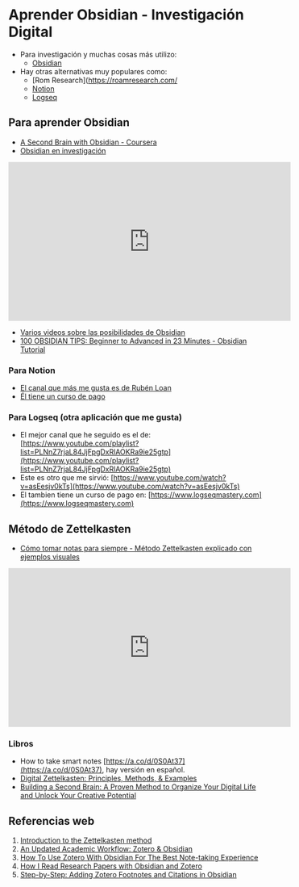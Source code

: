 
# Aprender Obsidian - Investigación Digital

- Para investigación y muchas cosas más utilizo:
	- [Obsidian](https://obsidian.md/)
- Hay otras alternativas muy populares como:
	- [Rom Research](https://roamresearch.com/
	- [Notion](https://www.notion.so/)
	- [Logseq](https://logseq.com/)

## Para aprender Obsidian

- [A Second Brain with Obsidian - Coursera](https://www.coursera.org/projects/obsidian)
- [Obsidian en investigación](https://www.youtube.com/watch?v=IshYnaLe4EA)

<iframe width="560" height="315" src="https://www.youtube.com/embed/IshYnaLe4EA?si=EFBwKfxr_fvIDo9S" title="YouTube video player" frameborder="0" allow="accelerometer; autoplay; clipboard-write; encrypted-media; gyroscope; picture-in-picture; web-share" referrerpolicy="strict-origin-when-cross-origin" allowfullscreen></iframe>

- [Varios videos sobre las posibilidades de Obsidian](https://youtu.be/RJJaQnumIB8?si=AlvptNsJssM8JHd5)
-  [100 OBSIDIAN TIPS: Beginner to Advanced in 23 Minutes - Obsidian Tutorial](https://www.youtube.com/watch?v=wKNWMBeGCuU)

### Para Notion

- [El canal que más me gusta es de Rubén Loan](https://www.youtube.com/@RubenLoan)
- [Él tiene un curso de pago]( https://escuela.rubenloan.com/courses/notion-de-cero-a-mil)

### Para Logseq (otra aplicación que me gusta)

- El mejor canal que he seguido es el de: [https://www.youtube.com/playlist?list=PLNnZ7rjaL84JjFpgDxRlAOKRa9ie25gtp](https://www.youtube.com/playlist?list=PLNnZ7rjaL84JjFpgDxRlAOKRa9ie25gtp)
- Este es otro que me sirvió: [https://www.youtube.com/watch?v=asEesjv0kTs](https://www.youtube.com/watch?v=asEesjv0kTs)
- El tambien tiene un curso de pago en: [https://www.logseqmastery.com](https://www.logseqmastery.com)
## Método de Zettelkasten 

- [Cómo tomar notas para siempre - Método Zettelkasten explicado con ejemplos visuales](https://www.youtube.com/watch?v=XsAKJLWunOM)

<iframe width="560" height="315" src="https://www.youtube.com/embed/XsAKJLWunOM?si=rN24t5FRUrk-0ogR" title="YouTube video player" frameborder="0" allow="accelerometer; autoplay; clipboard-write; encrypted-media; gyroscope; picture-in-picture; web-share" referrerpolicy="strict-origin-when-cross-origin" allowfullscreen></iframe>


### Libros

- How to take smart notes [https://a.co/d/0S0At37](https://a.co/d/0S0At37), hay versión en español. 
- [Digital Zettelkasten: Principles, Methods, & Examples](https://a.co/d/i5etgjo)
- [Building a Second Brain: A Proven Method to Organize Your Digital Life and Unlock Your Creative Potential](https://a.co/d/9uFPPXX)


## Referencias web
1. [Introduction to the Zettelkasten method](https://zettelkasten.de/introduction/)
2. [An Updated Academic Workflow: Zotero & Obsidian](https://medium.com/@alexandraphelan/an-updated-academic-workflow-zotero-obsidian-cffef080addd)
3. [How To Use Zotero With Obsidian For The Best Note-taking Experience](https://ricraftis.au/obsidian/how-to-integrate-zotero-with-obsidian/)
4. [How I Read Research Papers with Obsidian and Zotero](https://bagerbach.com/blog/how-i-read-research-papers-with-obsidian-and-zotero)
5. [Step-by-Step: Adding Zotero Footnotes and Citations in Obsidian](https://ricraftis.au/obsidian/step-by-step-adding-zotero-footnotes-and-citations-in-obsidian/)


